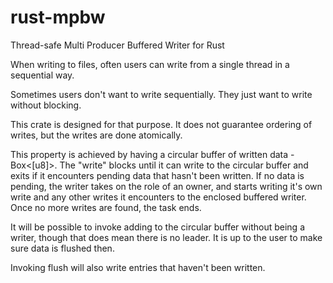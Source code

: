 # rust-mpbw
Thread-safe Multi Producer Buffered Writer for Rust

When writing to files, often users can write from a single thread in a sequential way.

Sometimes users don't want to write sequentially.
They just want to write without blocking.

This crate is designed for that purpose.
It does not guarantee ordering of writes, but the writes are done atomically.

This property is achieved by having a circular buffer of written data - Box<[u8]>.
The "write" blocks until it can write to the circular buffer and exits if it encounters pending data that hasn't been written.
If no data is pending, the writer takes on the role of an owner, and starts writing it's own write and any other writes it encounters to the enclosed buffered writer.
Once no more writes are found, the task ends.

It will be possible to invoke adding to the circular buffer without being a writer, though that does mean there is no leader.
It is up to the user to make sure data is flushed then.

Invoking flush will also write entries that haven't been written.
